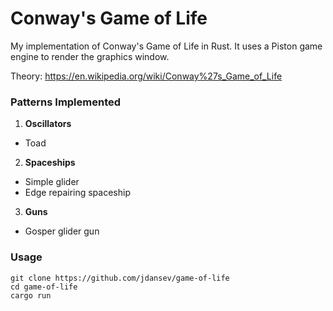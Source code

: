 # Conway's Game of Life

My implementation of Conway's Game of Life in Rust. It uses a Piston game engine to render the graphics window.

Theory: https://en.wikipedia.org/wiki/Conway%27s_Game_of_Life

### Patterns Implemented
1. __Oscillators__
  - Toad
2. __Spaceships__
  - Simple glider
  - Edge repairing spaceship
3. __Guns__
  - Gosper glider gun

### Usage
```
git clone https://github.com/jdansev/game-of-life
cd game-of-life
cargo run
```
